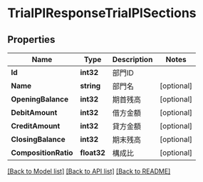 # TrialPlResponseTrialPlSections

## Properties

Name | Type | Description | Notes
------------ | ------------- | ------------- | -------------
**Id** | **int32** | 部門ID | 
**Name** | **string** | 部門名 | [optional] 
**OpeningBalance** | **int32** | 期首残高 | [optional] 
**DebitAmount** | **int32** | 借方金額 | [optional] 
**CreditAmount** | **int32** | 貸方金額 | [optional] 
**ClosingBalance** | **int32** | 期末残高 | [optional] 
**CompositionRatio** | **float32** | 構成比 | [optional] 

[[Back to Model list]](../README.md#documentation-for-models) [[Back to API list]](../README.md#documentation-for-api-endpoints) [[Back to README]](../README.md)



